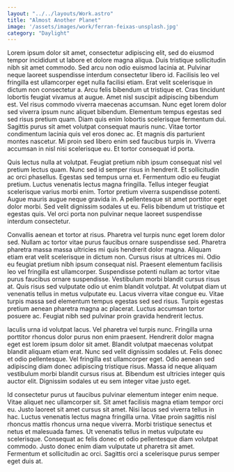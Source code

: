 ```yaml
---
layout: "../../layouts/Work.astro"
title: "Almost Another Planet"
image: '/assets/images/work/ferran-feixas-unsplash.jpg'
category: "Daylight"
---
```


Lorem ipsum dolor sit amet, consectetur adipiscing elit, sed do eiusmod tempor incididunt ut labore et dolore magna aliqua. Duis tristique sollicitudin nibh sit amet commodo. Sed arcu non odio euismod lacinia at. Pulvinar neque laoreet suspendisse interdum consectetur libero id. Facilisis leo vel fringilla est ullamcorper eget nulla facilisi etiam. Erat velit scelerisque in dictum non consectetur a. Arcu felis bibendum ut tristique et. Cras tincidunt lobortis feugiat vivamus at augue. Amet nisl suscipit adipiscing bibendum est. Vel risus commodo viverra maecenas accumsan. Nunc eget lorem dolor sed viverra ipsum nunc aliquet bibendum. Elementum tempus egestas sed sed risus pretium quam. Diam quis enim lobortis scelerisque fermentum dui. Sagittis purus sit amet volutpat consequat mauris nunc. Vitae tortor condimentum lacinia quis vel eros donec ac. Et magnis dis parturient montes nascetur. Mi proin sed libero enim sed faucibus turpis in. Viverra accumsan in nisl nisi scelerisque eu. Et tortor consequat id porta.

Quis lectus nulla at volutpat. Feugiat pretium nibh ipsum consequat nisl vel pretium lectus quam. Nunc sed id semper risus in hendrerit. Et sollicitudin ac orci phasellus. Egestas sed tempus urna et. Fermentum odio eu feugiat pretium. Luctus venenatis lectus magna fringilla. Tellus integer feugiat scelerisque varius morbi enim. Tortor pretium viverra suspendisse potenti. Augue mauris augue neque gravida in. A pellentesque sit amet porttitor eget dolor morbi. Sed velit dignissim sodales ut eu. Felis bibendum ut tristique et egestas quis. Vel orci porta non pulvinar neque laoreet suspendisse interdum consectetur.

Convallis aenean et tortor at risus. Pharetra vel turpis nunc eget lorem dolor sed. Nullam ac tortor vitae purus faucibus ornare suspendisse sed. Pharetra pharetra massa massa ultricies mi quis hendrerit dolor magna. Aliquam etiam erat velit scelerisque in dictum non. Cursus risus at ultrices mi. Odio eu feugiat pretium nibh ipsum consequat nisl. Praesent elementum facilisis leo vel fringilla est ullamcorper. Suspendisse potenti nullam ac tortor vitae purus faucibus ornare suspendisse. Vestibulum morbi blandit cursus risus at. Quis risus sed vulputate odio ut enim blandit volutpat. At volutpat diam ut venenatis tellus in metus vulputate eu. Lacus viverra vitae congue eu. Vitae turpis massa sed elementum tempus egestas sed sed risus. Turpis egestas pretium aenean pharetra magna ac placerat. Luctus accumsan tortor posuere ac. Feugiat nibh sed pulvinar proin gravida hendrerit lectus.

Iaculis urna id volutpat lacus. Vel pharetra vel turpis nunc. Fringilla urna porttitor rhoncus dolor purus non enim praesent. Hendrerit dolor magna eget est lorem ipsum dolor sit amet. Blandit volutpat maecenas volutpat blandit aliquam etiam erat. Nunc sed velit dignissim sodales ut. Felis donec et odio pellentesque. Vel fringilla est ullamcorper eget. Odio aenean sed adipiscing diam donec adipiscing tristique risus. Massa id neque aliquam vestibulum morbi blandit cursus risus at. Bibendum est ultricies integer quis auctor elit. Dignissim sodales ut eu sem integer vitae justo eget.

Id consectetur purus ut faucibus pulvinar elementum integer enim neque. Vitae aliquet nec ullamcorper sit. Sit amet facilisis magna etiam tempor orci eu. Justo laoreet sit amet cursus sit amet. Nisi lacus sed viverra tellus in hac. Luctus venenatis lectus magna fringilla urna. Vitae proin sagittis nisl rhoncus mattis rhoncus urna neque viverra. Morbi tristique senectus et netus et malesuada fames. Ut venenatis tellus in metus vulputate eu scelerisque. Consequat ac felis donec et odio pellentesque diam volutpat commodo. Justo donec enim diam vulputate ut pharetra sit amet. Fermentum et sollicitudin ac orci. Sagittis orci a scelerisque purus semper eget duis at.